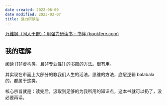```yaml
---
date created: 2022-06-09
date modified: 2023-03-07
title: 强力研读法
---
```


[万维钢（同人于野）：用强力研读书 – 书伴 (bookfere.com)](https://bookfere.com/post/349.html)

## 我的理解

阅读 [[非虚构类，且非专业性]] 的书籍的方法。很有用。

其实现在市面上大部分的教我们人生的活法，思维的方法，底层逻辑 balabala 的，都属于这类。

核心宗旨就是：读完后，汲取到足够的为我所用的知识点，这本书就可以扔了，没必要再读。
